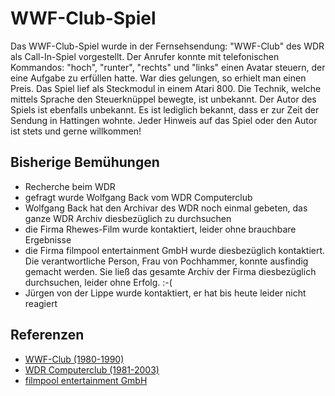 # WWF-Club-Spiel  
Das WWF-Club-Spiel wurde in der Fernsehsendung: "WWF-Club" des WDR als Call-In-Spiel vorgestellt. Der Anrufer konnte mit telefonischen Kommandos: "hoch", "runter", "rechts" und "links" einen Avatar steuern, der eine Aufgabe zu erfüllen hatte. War dies gelungen, so erhielt man einen Preis. Das Spiel lief als Steckmodul in einem Atari 800. Die Technik, welche mittels Sprache den Steuerknüppel bewegte, ist unbekannt. Der Autor des Spiels ist ebenfalls unbekannt. Es ist lediglich bekannt, dass er zur Zeit der Sendung in Hattingen wohnte. Jeder Hinweis auf das Spiel oder den Autor ist stets und gerne willkommen!  
  
## Bisherige Bemühungen  
- Recherche beim WDR  
- gefragt wurde Wolfgang Back vom WDR Computerclub  
- Wolfgang Back hat den Archivar des WDR noch einmal gebeten, das ganze WDR Archiv diesbezüglich zu durchsuchen  
- die Firma Rhewes-Film wurde kontaktiert, leider ohne brauchbare Ergebnisse  
- die Firma filmpool entertainment GmbH wurde diesbezüglich kontaktiert. Die verantwortliche Person, Frau von Pochhammer, konnte ausfindig gemacht werden. Sie ließ das gesamte Archiv der Firma diesbezüglich durchsuchen, leider ohne Erfolg. :-(  
- Jürgen von der Lippe wurde kontaktiert, er hat bis heute leider nicht reagiert  
  
## Referenzen  
- [WWF-Club (1980-1990)](https://de.wikipedia.org/wiki/WWF_Club)  
- [WDR Computerclub (1981-2003)](https://de.wikipedia.org/wiki/WDR_Computerclub)  
- [filmpool entertainment GmbH](http://www.filmpool.de/nobeo-studiosproduzentenhaus.html)  
